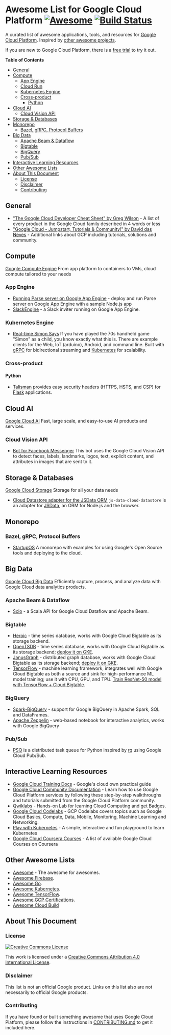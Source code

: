 # Awesome List for Google Cloud Platform [![Awesome](https://cdn.rawgit.com/sindresorhus/awesome/d7305f38d29fed78fa85652e3a63e154dd8e8829/media/badge.svg)](https://github.com/sindresorhus/awesome) [![Build Status](https://travis-ci.org/GoogleCloudPlatform/awesome-google-cloud.svg?branch=master)](https://travis-ci.org/GoogleCloudPlatform/awesome-google-cloud)

A curated list of awesome applications, tools, and resources for [Google
Cloud Platform](https://cloud.google.com).  Inspired by [other awesome
projects](https://github.com/sindresorhus/awesome).

If you are new to Google Cloud Platform, there is a [free
trial](https://cloud.google.com/free-trial/) to try it out.

<!-- START doctoc generated TOC please keep comment here to allow auto update -->
<!-- DON'T EDIT THIS SECTION, INSTEAD RE-RUN doctoc TO UPDATE -->
**Table of Contents**

- [General](#general)
- [Compute](#compute)
  - [App Engine](#app-engine)
  - [Cloud Run](https://github.com/steren/awesome-cloudrun)
  - [Kubernetes Engine](#kubernetes-engine)
  - [Cross-product](#cross-product)
    - [Python](#python)
- [Cloud AI](#cloud-ai)
  - [Cloud Vision API](#cloud-vision-api)
- [Storage & Databases](#storage--databases)
- [Monorepo](#monorepo)
  - [Bazel, gRPC, Protocol Buffers](#bazel-grpc-protocol-buffers)
- [Big Data](#big-data)
  - [Apache Beam & Dataflow](#apache-beam--dataflow)
  - [Bigtable](#bigtable)
  - [BigQuery](#bigquery)
  - [Pub/Sub](#pubsub)
- [Interactive Learning Resources](#interactive-learning-resources)
- [Other Awesome Lists](#other-awesome-lists)
- [About This Document](#about-this-document)
  - [License](#license)
  - [Disclaimer](#disclaimer)
  - [Contributing](#contributing)

<!-- END doctoc generated TOC please keep comment here to allow auto update -->

## General
- ["The Google Cloud Developer Cheat Sheet" by Greg Wilson](https://github.com/gregsramblings/google-cloud-4-words) - A list of every product in the Google Cloud family described in 4 words or less
- ["Google Cloud - Jumpstart, Tutorials & Community!" by David das Neves](https://www.linkedin.com/pulse/google-cloud-jumpstart-tutorials-community-david-das-neves/) - Additional links about GCP including tutorials, solutions and community.

## Compute
[Google Compute Engine](https://cloud.google.com/products/compute/) From app platform to containers to VMs, cloud compute tailored to your needs 

### App Engine

- [Running Parse server on Google App
  Engine](https://cloud.google.com/nodejs/resources/frameworks/parse-server) -
  deploy and run Parse server on Google App Engine with a sample Node.js
  app
- [SlackEngine](https://github.com/thesandlord/SlackEngine) - a Slack inviter
  running on Google App Engine.

### Kubernetes Engine

- [Real-time Simon Says](https://github.com/grpc-ecosystem/grpc-simon-says) If
  you have played the 70s handheld game "Simon" as a child, you know exactly what this is.
  There are example clients for the Web, IoT (arduino), Android, and command line.
  Built with [gRPC](https://grpc.io) for bidirectional streaming and [Kubernetes](https://kubernetes.io) for scalability.

### Cross-product

#### Python

- [Talisman](https://github.com/GoogleCloudPlatform/flask-talisman) provides
  easy security headers (HTTPS, HSTS, and CSP) for
  [Flask](http://flask.pocoo.org/) applications.

## Cloud AI
[Google Cloud AI](https://cloud.google.com/products/ai/) Fast, large scale, and easy-to-use AI products and services. 

### Cloud Vision API

- [Bot for Facebook Messenger](https://github.com/jshin49/fb-vision-bot) This
  bot uses the Google Cloud Vision API to detect faces, labels, landmarks, logos,
  text, explicit content, and attributes in images that are sent to it.

## Storage & Databases
[Google Cloud Storage](https://cloud.google.com/products/storage/) Storage for all your data needs

- [Cloud Datastore adapter for the JSData
  ORM](https://github.com/GoogleCloudPlatform/js-data-cloud-datastore)
  `js-data-cloud-datastore` is an adapter for [JSData](http://www.js-data.io), an
  ORM for Node.js and the browser.

## Monorepo

### Bazel, gRPC, Protocol Buffers

- [StartupOS](https://github.com/google/startup-os) A monorepo with examples for using
  Google's Open Source tools and deploying to the cloud.

## Big Data
[Google Cloud Big Data](https://cloud.google.com/products/big-data/) Efficiently capture, process, and analyze data with Google Cloud data analytics products. 

### Apache Beam & Dataflow

- [Scio](https://github.com/spotify/scio) - a Scala API for Google Cloud
  Dataflow and Apache Beam.

### Bigtable

- [Heroic](https://github.com/spotify/heroic) - time series database, works with
  Google Cloud Bigtable as its storage backend.
- [OpenTSDB](http://opentsdb.net/) - time series database, works with Google
  Cloud Bigtable as its storage backend; [deploy it on
  GKE](https://cloud.google.com/solutions/opentsdb-cloud-platform).
- [JanusGraph](http://janusgraph.org/) - distributed graph database, works with
  Google Cloud Bigtable as its storage backend; [deploy it on
  GKE](https://cloud.google.com/solutions/running-janusgraph-with-bigtable).
- [TensorFlow](https://www.tensorflow.org/) - machine learning framework,
  integrates well with Google Cloud Bigtable as both a source and sink for
  high-performance ML model training; use it with CPU, GPU, and TPU. [Train
  ResNet-50 model with TensorFlow + Cloud
  Bigtable](https://cloud.google.com/tpu/docs/tutorials/bigtable-resnet).

### BigQuery

- [Spark-BigQuery](https://github.com/spotify/spark-bigquery) - support for
  Google BigQuery in Apache Spark, SQL and DataFrames.
- [Apache Zeppelin](http://zeppelin.apache.org/) - web-based notebook for
  interactive analytics, works with Google BigQuery

### Pub/Sub

- [PSQ](https://github.com/GoogleCloudPlatform/psq) is a distributed task queue for Python inspired by [rq](http://python-rq.org/) using Google Cloud Pub/Sub.

## Interactive Learning Resources
- [Google Cloud Training Docs](https://cloud.google.com/compute/docs/tutorials) - Google's cloud own practical guide
- [Google Cloud Community Documentation](https://cloud.google.com/community/tutorials/) - Learn how to use Google Cloud Platform services by following these step-by-step walkthroughs and tutorials submitted from the Google Cloud Platform community. 
- [Qwiklabs](https://google.qwiklabs.com) - Hands-on Lab for learning Cloud Computing and get Badges.
- [Google Cloud Codelabs](https://codelabs.developers.google.com/cloud) - GCP Codelabs covers topics such as Google Cloud Basics, Compute, Data, Mobile, Monitoring, Machine Learning and Networking.
- [Play with Kubernetes](https://labs.play-with-k8s.com) - A simple, interactive and fun playground to learn Kubernetes
- [Google Cloud Coursera Courses](https://www.coursera.org/googlecloud) - A list of available Google Cloud Courses on Coursera

## Other Awesome Lists

- [Awesome](https://github.com/sindresorhus/awesome) - The awesome for awesomes.
- [Awesome Firebase](https://github.com/afonsopacifer/awesome-firebase).
- [Awesome Go](https://github.com/avelino/awesome-go).
- [Awesome Kubernetes](https://github.com/ramitsurana/awesome-kubernetes).
- [Awesome TensorFlow](https://github.com/jtoy/awesome-tensorflow).
- [Awesome GCP Certifications](https://github.com/ddneves/awesome-gcp-certifications).
- [Awesome Cloud Build](https://github.com/Timtech4u/awesome-cloudbuild)


## About This Document

### License

[![Creative Commons License](https://i.creativecommons.org/l/by/4.0/88x31.png)](https://creativecommons.org/licenses/by/4.0/)

This work is licensed under a [Creative Commons Attribution 4.0 International License](https://creativecommons.org/licenses/by/4.0/).


### Disclaimer

This list is not an official Google product.  Links on this list also are not
necessarily to official Google products.


### Contributing

If you have found or built something awesome that uses Google Cloud
Platform, please follow the instructions in [CONTRIBUTING.md](CONTRIBUTING.md)
to get it included here.
